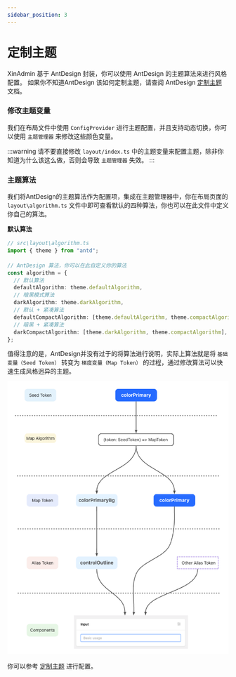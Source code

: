 ```yaml
---
sidebar_position: 3
---
```


# 定制主题

XinAdmin 基于 AntDesign 封装，你可以使用 AntDesign 的主题算法来进行风格配置。
如果你不知道AntDesign 该如何定制主题，请查阅 AntDesign [定制主题](https://ant-design.antgroup.com/docs/react/customize-theme-cn) 文档。

### 修改主题变量

我们在布局文件中使用 `ConfigProvider` 进行主题配置，并且支持动态切换，你可以使用 `主题管理器` 来修改这些颜色变量。

:::warning
请不要直接修改 `layout/index.ts` 中的主题变量来配置主题，除非你知道为什么该这么做，否则会导致 `主题管理器` 失效。
:::

### 主题算法

我们将AntDesign的主题算法作为配置项，集成在主题管理器中，你在布局页面的 `layout\algorithm.ts` 文件中即可查看默认的四种算法，你也可以在此文件中定义你自己的算法。

**默认算法**

```ts
// src\layout\algorithm.ts 
import { theme } from "antd";

// AntDesign 算法，你可以在此自定义你的算法
const algorithm = {
  // 默认算法
  defaultAlgorithm: theme.defaultAlgorithm,
  // 暗黑模式算法
  darkAlgorithm: theme.darkAlgorithm,
  // 默认 + 紧凑算法
  defaultCompactAlgorithm: [theme.defaultAlgorithm, theme.compactAlgorithm],
  // 暗黑 + 紧凑算法
  darkCompactAlgorithm: [theme.darkAlgorithm, theme.compactAlgorithm],
};
```

值得注意的是，AntDesign并没有过于的将算法进行说明，实际上算法就是将 `基础变量（Seed Token）` 转变为 `梯度变量（Map Token）` 的过程，通过修改算法可以快速生成风格迥异的主题。

![img.png](img/img2.png)

你可以参考 [定制主题](https://ant-design.antgroup.com/docs/react/customize-theme-cn) 进行配置。